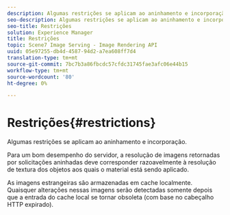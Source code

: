 ```yaml
---
description: Algumas restrições se aplicam ao aninhamento e incorporação.
seo-description: Algumas restrições se aplicam ao aninhamento e incorporação.
seo-title: Restrições
solution: Experience Manager
title: Restrições
topic: Scene7 Image Serving - Image Rendering API
uuid: 05e97255-db4d-4587-94d2-a7ea608ff7d4
translation-type: tm+mt
source-git-commit: 7bc7b3a86fbcdc57cfdc31745fae3afc06e44b15
workflow-type: tm+mt
source-wordcount: '80'
ht-degree: 0%

---
```



# Restrições{#restrictions}

Algumas restrições se aplicam ao aninhamento e incorporação.

Para um bom desempenho do servidor, a resolução de imagens retornadas por solicitações aninhadas deve corresponder razoavelmente à resolução de textura dos objetos aos quais o material está sendo aplicado.

As imagens estrangeiras são armazenadas em cache localmente. Quaisquer alterações nessas imagens serão detectadas somente depois que a entrada do cache local se tornar obsoleta (com base no cabeçalho HTTP expirado).

